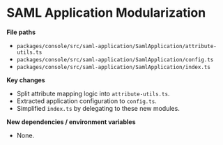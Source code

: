 # SAML Application Modularization

**File paths**
- `packages/console/src/saml-application/SamlApplication/attribute-utils.ts`
- `packages/console/src/saml-application/SamlApplication/config.ts`
- `packages/console/src/saml-application/SamlApplication/index.ts`

**Key changes**
- Split attribute mapping logic into `attribute-utils.ts`.
- Extracted application configuration to `config.ts`.
- Simplified `index.ts` by delegating to these new modules.

**New dependencies / environment variables**
- None.
